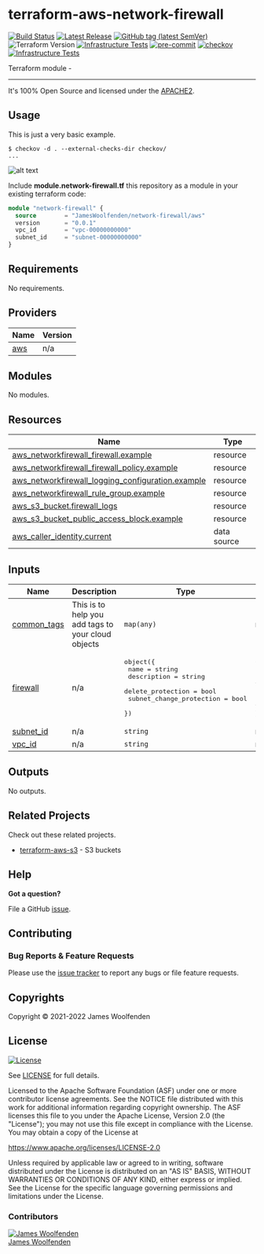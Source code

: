 # terraform-aws-network-firewall

[![Build Status](https://github.com/JamesWoolfenden/terraform-aws-network-firewall/workflows/Verify%20and%20Bump/badge.svg?branch=main)](https://github.com/JamesWoolfenden/terraform-aws-network-firewall)
[![Latest Release](https://img.shields.io/github/release/JamesWoolfenden/terraform-aws-network-firewall.svg)](https://github.com/JamesWoolfenden/terraform-aws-network-firewall/releases/latest)
[![GitHub tag (latest SemVer)](https://img.shields.io/github/tag/JamesWoolfenden/terraform-aws-network-firewall.svg?label=latest)](https://github.com/JamesWoolfenden/terraform-aws-network-firewall/releases/latest)
![Terraform Version](https://img.shields.io/badge/tf-%3E%3D0.14.0-blue.svg)
[![Infrastructure Tests](https://www.bridgecrew.cloud/badges/github/JamesWoolfenden/terraform-aws-network-firewall/cis_aws)](https://www.bridgecrew.cloud/link/badge?vcs=github&fullRepo=JamesWoolfenden%2Fterraform-aws-network-firewall&benchmark=CIS+AWS+V1.2)
[![pre-commit](https://img.shields.io/badge/pre--commit-enabled-brightgreen?logo=pre-commit&logoColor=white)](https://github.com/pre-commit/pre-commit)
[![checkov](https://img.shields.io/badge/checkov-verified-brightgreen)](https://www.checkov.io/)
[![Infrastructure Tests](https://www.bridgecrew.cloud/badges/github/jameswoolfenden/terraform-aws-network-firewall/general)](https://www.bridgecrew.cloud/link/badge?vcs=github&fullRepo=JamesWoolfenden%2Fterraform-aws-network-firewall&benchmark=INFRASTRUCTURE+SECURITY)

Terraform module -

---

It's 100% Open Source and licensed under the [APACHE2](LICENSE).

## Usage

This is just a very basic example.

```cli
$ checkov -d . --external-checks-dir checkov/
...
```

![alt text](./diagram/network-firewall.png)

Include **module.network-firewall.tf** this repository as a module in your existing terraform code:

```terraform
module "network-firewall" {
  source        = "JamesWoolfenden/network-firewall/aws"
  version       = "0.0.1"
  vpc_id        = "vpc-00000000000"
  subnet_id     = "subnet-00000000000"
}
```

<!-- BEGINNING OF PRE-COMMIT-TERRAFORM DOCS HOOK -->
## Requirements

No requirements.

## Providers

| Name | Version |
|------|---------|
| <a name="provider_aws"></a> [aws](#provider\_aws) | n/a |

## Modules

No modules.

## Resources

| Name | Type |
|------|------|
| [aws_networkfirewall_firewall.example](https://registry.terraform.io/providers/hashicorp/aws/latest/docs/resources/networkfirewall_firewall) | resource |
| [aws_networkfirewall_firewall_policy.example](https://registry.terraform.io/providers/hashicorp/aws/latest/docs/resources/networkfirewall_firewall_policy) | resource |
| [aws_networkfirewall_logging_configuration.example](https://registry.terraform.io/providers/hashicorp/aws/latest/docs/resources/networkfirewall_logging_configuration) | resource |
| [aws_networkfirewall_rule_group.example](https://registry.terraform.io/providers/hashicorp/aws/latest/docs/resources/networkfirewall_rule_group) | resource |
| [aws_s3_bucket.firewall_logs](https://registry.terraform.io/providers/hashicorp/aws/latest/docs/resources/s3_bucket) | resource |
| [aws_s3_bucket_public_access_block.example](https://registry.terraform.io/providers/hashicorp/aws/latest/docs/resources/s3_bucket_public_access_block) | resource |
| [aws_caller_identity.current](https://registry.terraform.io/providers/hashicorp/aws/latest/docs/data-sources/caller_identity) | data source |

## Inputs

| Name | Description | Type | Default | Required |
|------|-------------|------|---------|:--------:|
| <a name="input_common_tags"></a> [common\_tags](#input\_common\_tags) | This is to help you add tags to your cloud objects | `map(any)` | n/a | yes |
| <a name="input_firewall"></a> [firewall](#input\_firewall) | n/a | <pre>object({<br>    name                     = string<br>    description              = string<br>    delete_protection        = bool<br>    subnet_change_protection = bool<br>  })</pre> | <pre>{<br>  "delete_protection": false,<br>  "description": "a firewall",<br>  "name": "example",<br>  "subnet_change_protection": false<br>}</pre> | no |
| <a name="input_subnet_id"></a> [subnet\_id](#input\_subnet\_id) | n/a | `string` | n/a | yes |
| <a name="input_vpc_id"></a> [vpc\_id](#input\_vpc\_id) | n/a | `string` | n/a | yes |

## Outputs

No outputs.
<!-- END OF PRE-COMMIT-TERRAFORM DOCS HOOK -->

## Related Projects

Check out these related projects.

- [terraform-aws-s3](https://github.com/jameswoolfenden/terraform-aws-s3) - S3 buckets

## Help

**Got a question?**

File a GitHub [issue](https://github.com/JamesWoolfenden/terraform-aws-network-firewall/issues).

## Contributing

### Bug Reports & Feature Requests

Please use the [issue tracker](https://github.com/JamesWoolfenden/terraform-aws-network-firewall/issues) to report any bugs or file feature requests.

## Copyrights

Copyright © 2021-2022 James Woolfenden

## License

[![License](https://img.shields.io/badge/License-Apache%202.0-blue.svg)](https://opensource.org/licenses/Apache-2.0)

See [LICENSE](LICENSE) for full details.

Licensed to the Apache Software Foundation (ASF) under one
or more contributor license agreements. See the NOTICE file
distributed with this work for additional information
regarding copyright ownership. The ASF licenses this file
to you under the Apache License, Version 2.0 (the
"License"); you may not use this file except in compliance
with the License. You may obtain a copy of the License at

<https://www.apache.org/licenses/LICENSE-2.0>

Unless required by applicable law or agreed to in writing,
software distributed under the License is distributed on an
"AS IS" BASIS, WITHOUT WARRANTIES OR CONDITIONS OF ANY
KIND, either express or implied. See the License for the
specific language governing permissions and limitations
under the License.

### Contributors

[![James Woolfenden][jameswoolfenden_avatar]][jameswoolfenden_homepage]<br/>[James Woolfenden][jameswoolfenden_homepage]

[jameswoolfenden_homepage]: https://github.com/jameswoolfenden
[jameswoolfenden_avatar]: https://github.com/jameswoolfenden.png?size=150
[github]: https://github.com/jameswoolfenden
[linkedin]: https://www.linkedin.com/in/jameswoolfenden/
[twitter]: https://twitter.com/JimWoolfenden
[share_twitter]: https://twitter.com/intent/tweet/?text=terraform-aws-network-firewall&url=https://github.com/JamesWoolfenden/terraform-aws-network-firewall
[share_linkedin]: https://www.linkedin.com/shareArticle?mini=true&title=terraform-aws-network-firewall&url=https://github.com/JamesWoolfenden/terraform-aws-network-firewall
[share_reddit]: https://reddit.com/submit/?url=https://github.com/JamesWoolfenden/terraform-aws-network-firewall
[share_facebook]: https://facebook.com/sharer/sharer.php?u=https://github.com/JamesWoolfenden/terraform-aws-network-firewall
[share_email]: mailto:?subject=terraform-aws-network-firewall&body=https://github.com/JamesWoolfenden/terraform-aws-network-firewall
